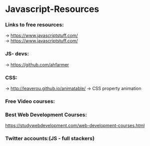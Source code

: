 # Javascript-Resources

### Links to free resources:
-> https://www.javascriptstuff.com/ <br/>
-> https://www.javascriptstuff.com/



### JS- devs:
-> https://github.com/ahfarmer



### CSS:
-> http://leaverou.github.io/animatable/ -> CSS property animation



### Free Video courses:



### Best Web Development Courses:
https://studywebdevelopment.com/web-development-courses.html



### Twitter accounts:(JS - full stackers)


